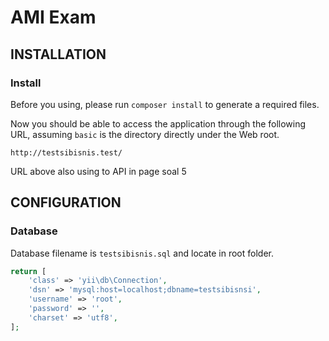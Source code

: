 AMI Exam
============================

INSTALLATION
------------

### Install 

Before you using, please run `composer install` to generate a required files.

Now you should be able to access the application through the following URL, assuming `basic` is the directory
directly under the Web root.

~~~
http://testsibisnis.test/
~~~

URL above also using to API in page soal 5 


CONFIGURATION
-------------

### Database

Database filename is `testsibisnis.sql` and locate in root folder. 

```php
return [
    'class' => 'yii\db\Connection',
    'dsn' => 'mysql:host=localhost;dbname=testsibisnsi',
    'username' => 'root',
    'password' => '',
    'charset' => 'utf8',
];
```

